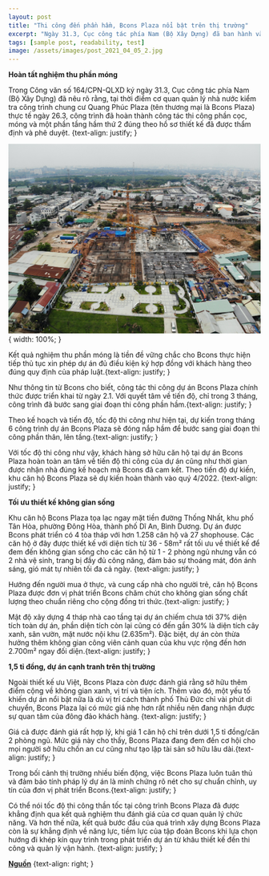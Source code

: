 ```yaml
---
layout: post
title: "Thi công đến phần hầm, Bcons Plaza nổi bật trên thị trường"
excerpt: "Ngày 31.3, Cục công tác phía Nam (Bộ Xây Dựng) đã ban hành văn bản thông báo kết quả nghiệm thu xây dựng phần móng công trình dự án khu căn hộ Bcons Plaza."
tags: [sample post, readability, test]
image: /assets/images/post_2021_04_05_2.jpg
---
```


**Hoàn tất nghiệm thu phần móng**

Trong Công văn số 164/CPN-QLXD ký ngày 31.3, Cục công tác phía Nam (Bộ Xây Dựng) đã nêu rõ rằng, tại thời điểm cơ quan quản lý nhà nước kiểm tra công trình chung cư Quang Phúc Plaza (tên thương mại là Bcons Plaza) thực tế ngày 26.3, công trình đã hoàn thành công tác thi công phần cọc, móng và một phần tầng hầm thứ 2 đúng theo hồ sơ thiết kế đã được thẩm định và phê duyệt. {text-align: justify; }

![Hình ảnh thi công thực tế tại công trường Bcons Plaza đến ngày 3.4](/assets/images/post_2021_04_05_2.jpg){ width: 100%; }

Kết quả nghiệm thu phần móng là tiền đề vững chắc cho Bcons thực hiện tiếp thủ tục xin phép dự án đủ điều kiện ký hợp đồng với khách hàng theo đúng quy định của pháp luật.{text-align: justify; }

Như thông tin từ Bcons cho biết, công tác thi công dự án Bcons Plaza chính thức được triển khai từ ngày 2.1. Với quyết tâm về tiến độ, chỉ trong 3 tháng, công trình đã bước sang giai đoạn thi công phần hầm.{text-align: justify; }

Theo kế hoạch và tiến độ, tốc độ thi công như hiện tại, dự kiến trong tháng 6 công trình dự án Bcons Plaza sẽ đóng nắp hầm để bước sang giai đoạn thi công phần thân, lên tầng.{text-align: justify; }

Với tốc độ thi công như vậy, khách hàng sở hữu căn hộ tại dự án Bcons Plaza hoàn toàn an tâm về tiến độ thi công của dự án cũng như thời gian được nhận nhà đúng kế hoạch mà Bcons đã cam kết. Theo tiến độ dự kiến, khu căn hộ Bcons Plaza sẽ dự kiến hoàn thành vào quý 4/2022. {text-align: justify; }

**Tối ưu thiết kế không gian sống**

Khu căn hộ Bcons Plaza tọa lạc ngay mặt tiền đường Thống Nhất, khu phố Tân Hòa, phường Đông Hòa, thành phố Dĩ An, Bình Dương. Dự án được Bcons phát triển có 4 tòa tháp với hơn 1.258 căn hộ và 27 shophouse. Các căn hộ ở đây được thiết kế với diện tích từ 36 - 58m² rất tối ưu về thiết kế để đem đến không gian sống cho các căn hộ từ 1 - 2 phòng ngủ nhưng vẫn có 2 nhà vệ sinh, trang bị đầy đủ công năng, đảm bảo sự thoáng mát, đón ánh sáng, gió mát tự nhiên tối đa cả ngày. {text-align: justify; }

Hướng đến người mua ở thực, và cung cấp nhà cho người trẻ, căn hộ Bcons Plaza được đơn vị phát triển Bcons chăm chút cho không gian sống chất lượng theo chuẩn riêng cho cộng đồng tri thức.{text-align: justify; }

Mật độ xây dựng 4 tháp nhà cao tầng tại dự án chiếm chưa tới 37% diện tích toàn dự án, phần diện tích còn lại cũng có đến gần 30% là diện tích cây xanh, sân vườn, mặt nước nội khu (2.635m²). Đặc biệt, dự án còn thừa hưởng thêm không gian công viên cảnh quan của khu vực rộng đến hơn 2.700m² ngay đối diện.{text-align: justify; }

**1,5 tỉ đồng, dự án cạnh tranh trên thị trường**

Ngoài thiết kế ưu Việt, Bcons Plaza còn được đánh giá rằng sở hữu thêm điểm cộng về không gian xanh, vị trí và tiện ích. Thêm vào đó, một yếu tố khiến dự án nổi bật nữa là dù vị trí cách thành phố Thủ Đức chỉ vài phút di chuyển, Bcons Plaza lại có mức giá nhẹ hơn rất nhiều nên đang nhận được sự quan tâm của đông đảo khách hàng. {text-align: justify; }

Giá cả được đánh giá rất hợp lý, khi giá 1 căn hộ chỉ trên dưới 1,5 tỉ đồng/căn 2 phòng ngủ. Mức giá này cho thấy, Bcons Plaza đang đem đến cơ hội cho mọi người sở hữu chốn an cư cũng như tạo lập tài sản sở hữu lâu dài.{text-align: justify; }

Trong bối cảnh thị trường nhiều biến động, việc Bcons Plaza luôn tuân thủ và đảm bảo tính pháp lý dự án là minh chứng rõ nét cho sự chuẩn chỉnh, uy tín của đơn vị phát triển Bcons.{text-align: justify; }

Có thể nói tốc độ thi công thần tốc tại công trình Bcons Plaza đã được khẳng định qua kết quả nghiệm thu đánh giá của cơ quan quản lý chức năng. Và hơn thế nữa, kết quả bước đầu của quá trình xây dựng Bcons Plaza còn là sự khẳng định về năng lực, tiềm lực của tập đoàn Bcons khi lựa chọn hướng đi khép kín quy trình trong phát triển dự án từ khâu thiết kế đến thi công và quản lý vận hành. {text-align: justify; }

**[Nguồn](https://thanhnien.vn/tai-chinh-kinh-doanh/thi-cong-den-phan-ham-bcons-plaza-noi-bat-tren-thi-truong-1363898.html)** {text-align: right; }